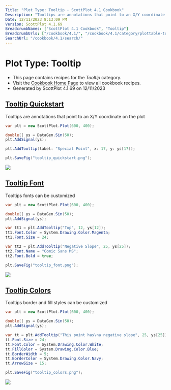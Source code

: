 ```yaml
---
Title: "Plot Type: Tooltip - ScottPlot 4.1 Cookbook"
Description: "Tooltips are annotations that point to an X/Y coordinate on the plot."
Date: 12/11/2023 8:13:09 PM
Version: ScottPlot 4.1.69
BreadcrumbNames: ["ScottPlot 4.1 Cookbook", "Tooltip"]
BreadcrumbUrls: ["/cookbook/4.1/", "/cookbook/4.1/category/plottable-tooltip/"]
SearchUrl: "/cookbook/4.1/search/"
---
```


# Plot Type: Tooltip
* This page contains recipes for the _Tooltip_ category.
* Visit the [Cookbook Home Page](../../) to view all cookbook recipes.
* Generated by ScottPlot 4.1.69 on 12/11/2023
<h2><a id='tooltip-quickstart' href='/cookbook/4.1/recipes/tooltip_quickstart/'>Tooltip Quickstart</a></h2>

Tooltips are annotations that point to an X/Y coordinate on the plot

```cs
var plt = new ScottPlot.Plot(600, 400);

double[] ys = DataGen.Sin(50);
plt.AddSignal(ys);

plt.AddTooltip(label: "Special Point", x: 17, y: ys[17]);

plt.SaveFig("tooltip_quickstart.png");
```

<img src='../../images/tooltip_quickstart.png' class='d-block mx-auto my-5' />


<h2><a id='tooltip-font' href='/cookbook/4.1/recipes/tooltip_font/'>Tooltip Font</a></h2>

Tooltips fonts can be customized

```cs
var plt = new ScottPlot.Plot(600, 400);

double[] ys = DataGen.Sin(50);
plt.AddSignal(ys);

var tt1 = plt.AddTooltip("Top", 12, ys[12]);
tt1.Font.Color = System.Drawing.Color.Magenta;
tt1.Font.Size = 24;

var tt2 = plt.AddTooltip("Negative Slope", 25, ys[25]);
tt2.Font.Name = "Comic Sans MS";
tt2.Font.Bold = true;

plt.SaveFig("tooltip_font.png");
```

<img src='../../images/tooltip_font.png' class='d-block mx-auto my-5' />


<h2><a id='tooltip-colors' href='/cookbook/4.1/recipes/tooltip_colors/'>Tooltip Colors</a></h2>

Tooltips border and fill styles can be customized

```cs
var plt = new ScottPlot.Plot(600, 400);

double[] ys = DataGen.Sin(50);
plt.AddSignal(ys);

var tt = plt.AddTooltip("This point has\na negative slope", 25, ys[25]);
tt.Font.Size = 24;
tt.Font.Color = System.Drawing.Color.White;
tt.FillColor = System.Drawing.Color.Blue;
tt.BorderWidth = 5;
tt.BorderColor = System.Drawing.Color.Navy;
tt.ArrowSize = 15;

plt.SaveFig("tooltip_colors.png");
```

<img src='../../images/tooltip_colors.png' class='d-block mx-auto my-5' />



